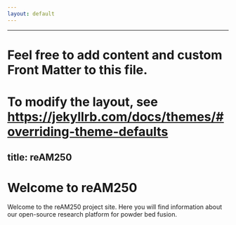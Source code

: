 ```yaml
---
layout: default
---
```


---
# Feel free to add content and custom Front Matter to this file.
# To modify the layout, see https://jekyllrb.com/docs/themes/#overriding-theme-defaults
title: reAM250
---
# Welcome to reAM250

Welcome to the reAM250 project site. Here you will find information about our open-source research platform for powder bed fusion.
